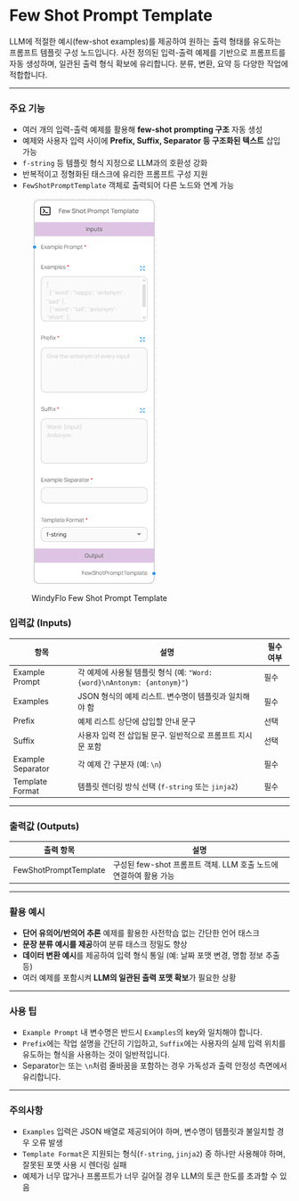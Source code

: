 # Few Shot Prompt Template

LLM에 적절한 예시(few-shot examples)를 제공하여 원하는 출력 형태를 유도하는 프롬프트 템플릿 구성 노드입니다. 사전 정의된 입력-출력 예제를 기반으로 프롬프트를 자동 생성하며, 일관된 출력 형식 확보에 유리합니다. 분류, 변환, 요약 등 다양한 작업에 적합합니다.

***

### 주요 기능

* 여러 개의 입력-출력 예제를 활용해 **few-shot prompting 구조** 자동 생성
* 예제와 사용자 입력 사이에 **Prefix, Suffix, Separator 등 구조화된 텍스트** 삽입 가능
* `f-string` 등 템플릿 형식 지정으로 LLM과의 호환성 강화
* 반복적이고 정형화된 태스크에 유리한 프롬프트 구성 지원
* `FewShotPromptTemplate` 객체로 출력되어 다른 노드와 연계 가능

<figure><img src="../../../.gitbook/assets/스크린샷 2025-05-20 175522.png" alt=""><figcaption><p>WindyFlo Few Shot Prompt Template</p></figcaption></figure>

### 입력값 (Inputs)

| 항목                | 설명                                                         | 필수 여부 |
| ----------------- | ---------------------------------------------------------- | ----- |
| Example Prompt    | 각 예제에 사용될 템플릿 형식 (예: `"Word: {word}\nAntonym: {antonym}"`) | 필수    |
| Examples          | JSON 형식의 예제 리스트. 변수명이 템플릿과 일치해야 함                          | 필수    |
| Prefix            | 예제 리스트 상단에 삽입할 안내 문구                                       | 선택    |
| Suffix            | 사용자 입력 전 삽입될 문구. 일반적으로 프롬프트 지시문 포함                         | 선택    |
| Example Separator | 각 예제 간 구분자 (예: `\n`)                                       | 필수    |
| Template Format   | 템플릿 렌더링 방식 선택 (`f-string` 또는 `jinja2`)                     | 필수    |

***

### 출력값 (Outputs)

| 출력 항목                 | 설명                                          |
| --------------------- | ------------------------------------------- |
| FewShotPromptTemplate | 구성된 few-shot 프롬프트 객체. LLM 호출 노드에 연결하여 활용 가능 |

***

### 활용 예시

* **단어 유의어/반의어 추론** 예제를 활용한 사전학습 없는 간단한 언어 태스크
* **문장 분류 예시를 제공**하여 분류 태스크 정밀도 향상
* **데이터 변환 예시**를 제공하여 입력 형식 통일 (예: 날짜 포맷 변경, 명함 정보 추출 등)
* 여러 예제를 포함시켜 **LLM의 일관된 출력 포맷 확보**가 필요한 상황

***

### 사용 팁

* `Example Prompt` 내 변수명은 반드시 `Examples`의 key와 일치해야 합니다.
* `Prefix`에는 작업 설명을 간단히 기입하고, `Suffix`에는 사용자의 실제 입력 위치를 유도하는 형식을 사용하는 것이 일반적입니다.
* Separator는  또는 `\n`처럼 줄바꿈을 포함하는 경우 가독성과 출력 안정성 측면에서 유리합니다.

***

### 주의사항

* `Examples` 입력은 JSON 배열로 제공되어야 하며, 변수명이 템플릿과 불일치할 경우 오류 발생
* `Template Format`은 지원되는 형식(`f-string`, `jinja2`) 중 하나만 사용해야 하며, 잘못된 포맷 사용 시 렌더링 실패
* 예제가 너무 많거나 프롬프트가 너무 길어질 경우 LLM의 토큰 한도를 초과할 수 있음

